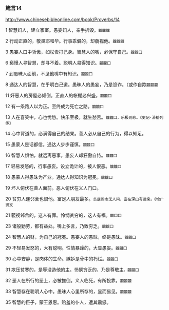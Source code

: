 ### 箴言14
http://www.chinesebibleonline.com/book/Proverbs/14

1
智慧妇人，建立家室。愚妄妇人，亲手拆毁。`龖龖龖`

2
行动正直的，敬畏耶和华。行事乖僻的，却藐视他。`龖龖龖`

3
愚妄人口中骄傲，如杖责打己身。智慧人的嘴，必保守自己。`龖龖囗`

6
亵慢人寻智慧，却寻不着。聪明人易得知识。`龖龖囗`

7
到愚昧人面前，不见他嘴中有知识。`龖龖囗`

8
通达人的智慧，在乎明白己道。愚昧人的愚妄，乃是诡诈。（或作自欺`龖龖龖`

11
奸恶人的房屋必倾倒。正直人的帐棚必兴盛。`龖龖囗`

12
有一条路人以为正。至终成为死亡之路。`龖龖囗`

13
人在喜笑中，心也忧愁。快乐至极，就生愁苦。`龖龖囗，乐极则悲。《史记·滑稽列传》 `

14
心中背道的，必满得自己的结果。善人必从自己的行为，得以知足。

15
愚蒙人是话都信。通达人步步谨慎。`龖龖囗`

16
智慧人惧怕，就远离恶事。愚妄人却狂傲自恃。`龖龖囗`

17
轻易发怒的，行事愚妄。设立诡计的，被人恨恶。`龖龖囗`

18
愚蒙人得愚昧为产业。通达人得知识为冠冕。`龖龖囗`

19
坏人俯伏在善人面前。恶人俯伏在义人门口。

20
贫穷人连邻舍也恨他。富足人朋友最多。`贫居闹市无人问，富在深山有远亲。《增广贤文`

21
藐视邻舍的，这人有罪。怜悯贫穷的，这人有福。`龖囗囗`

23
诸般勤劳，都有益处。嘴上多言，乃致穷乏。`龖龖囗`

24
智慧人的财，为自己的冠冕。愚妄人的愚昧，终是愚昧。`龖龖囗`

29
不轻易发怒的，大有聪明。性情暴躁的，大显愚妄。`龖龖囗`

30
心中安静，是肉体的生命。嫉妒是骨中的朽烂。`龖龖囗`

31
欺压贫寒的，是辱没造他的主。怜悯穷乏的，乃是尊敬主`。龖龖囗`

32
恶人在所行的恶上，必被推倒。义人临死，有所投靠。`龖龖龖`

33
智慧存在聪明人心中。愚昧人心里所存的，显而易见。`龖龖龖`

35
智慧的臣子，蒙王恩惠。贻羞的仆人，遭其震怒。
